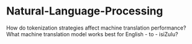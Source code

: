 # Natural-Language-Processing
How do tokenization strategies affect machine translation performance? <br>
What machine translation model works best for English - to - isiZulu?

